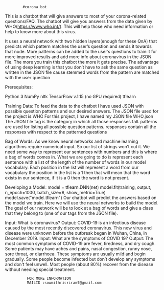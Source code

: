            #corona bot
This is a chatbot that will give answers to most of your corona-related questions/FAQ. The chatbot will give you answers from the data given by WHO(https://www.who.int/). This will help those who need information or help to know more about this virus.

It uses a neural network with two hidden layers(enough for these QnA) that predicts which pattern matches the user’s question and sends it towards that node. More patterns can be added to the user’s questions to train it for more improved results and add more info about coronavirus in the JSON file. The more you train this chatbot the more it gets precise. The advantage of using deep learning is that you don’t have to ask the same question as written in the JSON file cause stemmed words from the pattern are matched with the user question

Prerequisites: 

Python 3
NumPy
nltk
TensorFlow v.1.15 (no GPU required)
tflearn

Training Data: 
To feed the data to the chatbot I have used JSON with possible question patterns and our desired answers. 
The JSON file used for the project is WHO 
For this project, I have named my JSON file WHO.json 
The JSON file tag is the category in which all those responses fall. 
patterns are used for listing all possible question patterns. 
responses contain all the responses with respect to the patterned questions 

Bag of Words: 
As we know neural networks and machine learning algorithms require numerical input. So our list of strings won’t cut it. We need some way to represent our sentences with numbers and this is where a bag of words comes in. What we are going to do is represent each sentence with a list of the length of the number of words in our model vocabulary. Each position in the list will represent a word from our vocabulary the position in the list is a 1 then that will mean that the word exists in our sentence, if it is a 0 then the word is not present.

Developing a Model:
model = tflearn.DNN(net)
model.fit(training, output, n_epoch=1000, batch_size=8, show_metric=True) 
model.save("model.tflearn")
Our chatbot will predict the answers based on the model we train. Here we will use the neural networks to build the model. The goal of our network will be to look at a bag of words and give a class that they belong to (one of our tags from the JSON file).

Input: What is coronavirus?
Output: COVID-19 is an infectious disease caused by the most recently discovered coronavirus. This new virus and disease were unknown before the outbreak began in Wuhan, China, in December 2019.
Input: What are the symptoms of COVID 19?
Output: The most common symptoms of COVID-19 are fever, tiredness, and dry cough. Some patients may have aches and pains, nasal congestion, runny nose, sore throat, or diarrhoea. These symptoms are usually mild and begin gradually. Some people become infected but don’t develop any symptoms and don't feel unwell. Most people (about 80%) recover from the disease without needing special treatment.


              FOR MORE INFORMATION 
              MAILID :sowmithrisriram7@gmail.com
